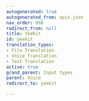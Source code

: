 ```yaml
---
autogenerated: true
autogenerated_from: apis.json
nav_order: 998
redirect_from: null
title: YeeKit
id: yeekit
translation_types:
- File Translation
- Voice Translation
- Text Translation
active: true
grand_parent: Input types
parent: Voice
redirect_to: yeekit

---
```



